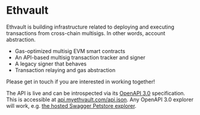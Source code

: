 # Ethvault

Ethvault is building infrastructure related to deploying and executing transactions from cross-chain multisigs. In other words, account abstraction.

- Gas-optimized multisig EVM smart contracts
- An API-based multisig transaction tracker and signer
- A legacy signer that behaves 
- Transaction relaying and gas abstraction

Please get in touch if you are interested in working together!

The API is live and can be introspected via its [OpenAPI 3.0](https://swagger.io/specification/) specification. This is accessible at [api.myethvault.com/api.json](https://api.myethvault.com/api.json). Any OpenAPI 3.0 explorer will work, e.g. [the hosted Swagger Petstore explorer](https://petstore3.swagger.io/?url=https://api.myethvault.com/api.json).
